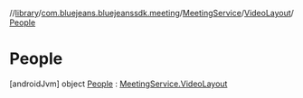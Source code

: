 //[library](../../../../../index.md)/[com.bluejeans.bluejeanssdk.meeting](../../../index.md)/[MeetingService](../../index.md)/[VideoLayout](../index.md)/[People](index.md)



# People  
 [androidJvm] object [People](index.md) : [MeetingService.VideoLayout](../index.md)   

